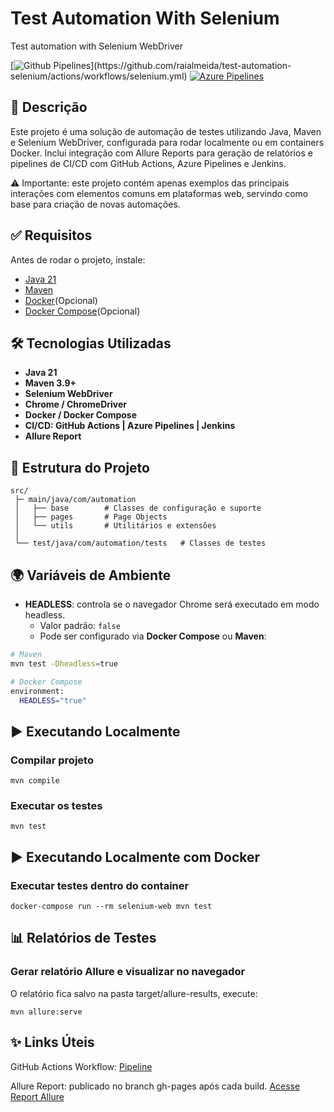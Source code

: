 # Test Automation With Selenium
Test automation with Selenium WebDriver

[![Github Pipelines](https://github.com/raialmeida/test-automation-selenium/actions/workflows/selenium.yml/badge.svg?)](https://github.com/raialmeida/test-automation-selenium/actions/workflows/selenium.yml)
[![Azure Pipelines](https://dev.azure.com/COREQA/Automation/_apis/build/status%2Fraialmeida.test-automation-selenium?branchName=master)](https://dev.azure.com/COREQA/Automation/_build/latest?definitionId=6&branchName=master)

## 📌 Descrição

Este projeto é uma solução de automação de testes utilizando Java, Maven e Selenium WebDriver, configurada para rodar localmente ou em containers Docker.
Inclui integração com Allure Reports para geração de relatórios e pipelines de CI/CD com GitHub Actions, Azure Pipelines e Jenkins.

⚠️ Importante: este projeto contém apenas exemplos das principais interações com elementos comuns em plataformas web, servindo como base para criação de novas automações.

## ✅ Requisitos

Antes de rodar o projeto, instale:

- [Java 21](https://www.oracle.com/br/java/technologies/downloads/)
- [Maven](https://maven.apache.org/download.cgi)
- [Docker](https://docs.docker.com/get-docker/)(Opcional)
- [Docker Compose](https://docs.docker.com/compose/)(Opcional)

## 🛠️ Tecnologias Utilizadas
- **Java 21**
- **Maven 3.9+**
- **Selenium WebDriver**
- **Chrome / ChromeDriver**
- **Docker / Docker Compose**
- **CI/CD: GitHub Actions | Azure Pipelines | Jenkins**
- **Allure Report**


## 📂 Estrutura do Projeto

````
src/
 ├─ main/java/com/automation
 │   ├── base        # Classes de configuração e suporte
 │   ├── pages       # Page Objects
 │   └── utils       # Utilitários e extensões
 │
 └── test/java/com/automation/tests   # Classes de testes
````

## 🌍 Variáveis de Ambiente
- **HEADLESS**: controla se o navegador Chrome será executado em modo headless.  
  - Valor padrão: `false`  
  - Pode ser configurado via **Docker Compose** ou **Maven**:
```bash
# Maven
mvn test -Dheadless=true

# Docker Compose
environment:
  HEADLESS="true"

```

## ▶️ Executando Localmente

### Compilar projeto

````
mvn compile
````

### Executar os testes
````
mvn test
````

## ▶️ Executando Localmente com Docker

### Executar testes dentro do container
````
docker-compose run --rm selenium-web mvn test
````

## 📊 Relatórios de Testes

### Gerar relatório Allure e visualizar no navegador

O relatório fica salvo na pasta
target/allure-results, execute:

````
mvn allure:serve
````

## ✨ Links Úteis

GitHub Actions Workflow: [Pipeline](https://github.com/raialmeida/test-automation-selenium/actions)

Allure Report: publicado no branch gh-pages após cada build. [Acesse Report Allure](https://raialmeida.github.io/test-automation-selenium/)
